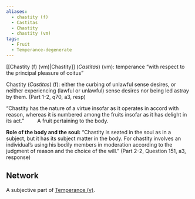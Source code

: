 ```yaml
---
aliases:
  - chastity (f)
  - Castitas
  - Chastity
  - chastity (vm)
tags:
  - Fruit
  - Temperance-degenerate
---
```

[[Chastity (f) (vm)|Chastity]] (*Castitas*) (vm): temperance “with respect to the principal pleasure of coitus”

Chastity (*Castitas*) (f): either the curbing of unlawful sense desires, or neither experiencing (lawful or unlawful) sense desires nor being led astray by them. (Part 1-2, q70, a3, resp)

“Chastity has the nature of a virtue insofar as it operates in accord with reason, whereas it is numbered among the fruits insofar as it has delight in its act.” 
$\qquad$A fruit pertaining to the body.

**Role of the body and the soul:** “Chastity is seated in the soul as in a subject, but it has its subject matter in the body. For chastity involves an individual’s using his bodily members in moderation according to the judgment of reason and the choice of the will.” (Part 2-2, Question 151, a3, response)



## Network
A subjective part of [Temperance (v)](obsidian://open?vault=Obsidian&file=VGBF%20Network%2FCardinal%20Virtues%2FTemperance%20(v)).